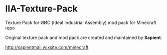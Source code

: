 # IIA-Texture-Pack
Texture Pack for ИИС (Ideal Industrial Assembly) mod pack for Minecraft repo


Original texture pack and mod pack are created and maintained by **Sapient**.

http://sapientmail.wixsite.com/minecraft
